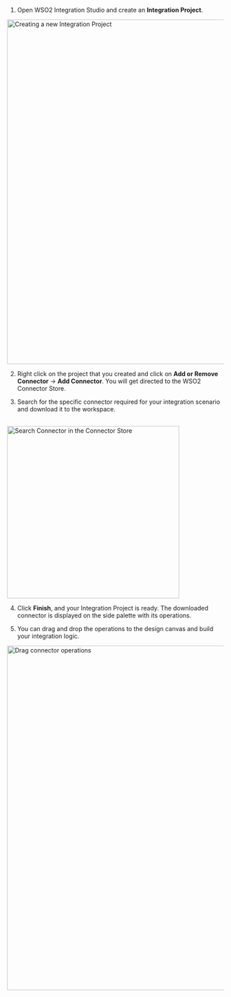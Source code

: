 1. Open WSO2 Integration Studio and create an **Integration Project**.
  <img src="../../../../assets/img/new-project/new-integration-project.png" title="Creating a new Integration Project" width="800" alt="Creating a new Integration Project" />

2. Right click on the project that you created and click on **Add or Remove Connector** -> **Add Connector**. You will get directed to the WSO2 Connector Store.

3. Search for the specific connector required for your integration scenario and download it to the workspace. 
 <br>
  <img src="../../../../assets/img/connectors/search-connector.png" title="Search Connector in the Connector Store" width="400" alt="Search Connector in the Connector Store" />

4. Click **Finish**, and your Integration Project is ready. The downloaded connector is displayed on the side palette with its operations. 

5. You can drag and drop the operations to the design canvas and build your integration logic.
  <img src="../../../../assets/img/connectors/drag-connector-operation.png" title="Drag connector operations" width="800" alt="Drag connector operations" />
